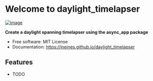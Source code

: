 # Welcome to daylight_timelapser


[![image](https://img.shields.io/pypi/v/daylight_timelapser.svg)](https://pypi.python.org/pypi/daylight_timelapser)


**Create a daylight spanning timelapser using the async_app package**


-   Free software: MIT License
-   Documentation: <https://jneines.github.io/daylight_timelapser>
    

## Features

-   TODO
